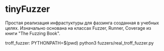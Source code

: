 # tinyFuzzer

Простая реализация инфрастуктуры для фаззинга созданная в учебных целях.
Изначально основана на классах Fuzzer, Runner, Coverage из книги "The Fuzzing Book".

troff_fuzzer:
PYTHONPATH=$(pwd) python3 fuzzers/real_troff_fuzzer.py
